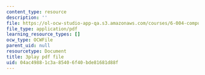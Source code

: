 ```yaml
---
content_type: resource
description: ''
file: https://ol-ocw-studio-app-qa.s3.amazonaws.com/courses/6-004-computation-structures-spring-2017/04ac49881c3a85406f40bde81681d88f_fg6QYiiF_c8.pdf
file_type: application/pdf
learning_resource_types: []
ocw_type: OCWFile
parent_uid: null
resourcetype: Document
title: 3play pdf file
uid: 04ac4988-1c3a-8540-6f40-bde81681d88f
---
```

